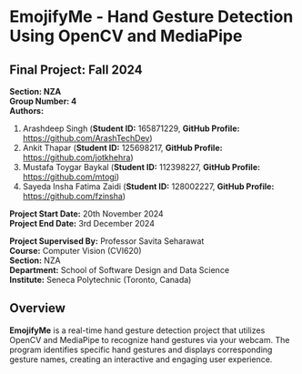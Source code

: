 # EmojifyMe - Hand Gesture Detection Using OpenCV and MediaPipe

## Final Project: Fall 2024

**Section: NZA** <br>
**Group Number: 4** <br>
**Authors:** <br>
1. Arashdeep Singh (**Student ID:** 165871229, **GitHub Profile:** https://github.com/ArashTechDev) 
2. Ankit Thapar (**Student ID:** 125698217, **GitHub Profile:** https://github.com/jotkhehra)
3. Mustafa Toygar Baykal (**Student ID:** 112398227, **GitHub Profile:** https://github.com/mtogi)
4. Sayeda Insha Fatima Zaidi (**Student ID:** 128002227, **GitHub Profile:** https://github.com/fzinsha)

**Project Start Date:** 20th November 2024 <br>
**Project End Date:** 3rd December 2024 <br>

**Project Supervised By:** Professor Savita Seharawat <br>
**Course:** Computer Vision (CVI620) <br>
**Section:** NZA <br>
**Department:** School of Software Design and Data Science <br>
**Institute:** Seneca Polytechnic (Toronto, Canada) <br>

## Overview

**EmojifyMe** is a real-time hand gesture detection project that utilizes OpenCV and MediaPipe to recognize hand gestures via your webcam. The program identifies specific hand gestures and displays corresponding gesture names, creating an interactive and engaging user experience.
